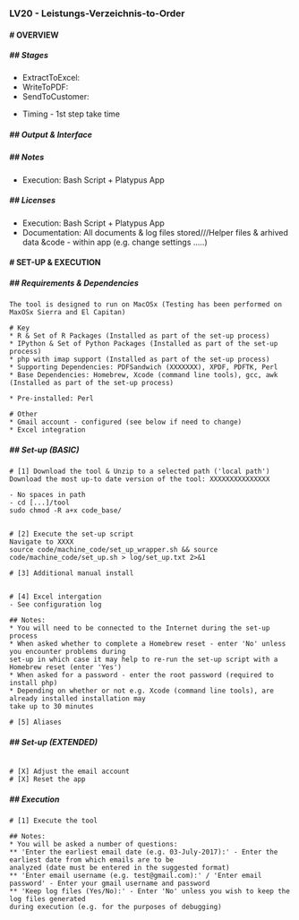 ### **LV20 - Leistungs-Verzeichnis-to-Order** 

#### # OVERVIEW

##### **## Stages**  
- ExtractToExcel: 
- WriteToPDF: 
- SendToCustomer: 

* Timing - 1st step take time

##### **## Output & Interface**  


##### **## Notes**  
- Execution: Bash Script + Platypus App 

##### **## Licenses**  
- Execution: Bash Script + Platypus App 
- Documentation: All documents & log files stored///Helper files & arhived data &code - within app (e.g. change settings .....)


#### # SET-UP & EXECUTION

##### **## Requirements & Dependencies**  

````
The tool is designed to run on MacOSx (Testing has been performed on MaxOSx Sierra and El Capitan)

# Key
* R & Set of R Packages (Installed as part of the set-up process)
* IPython & Set of Python Packages (Installed as part of the set-up process)
* php with imap support (Installed as part of the set-up process)
* Supporting Dependencies: PDFSandwich (XXXXXXX), XPDF, PDFTK, Perl
* Base Dependencies: Homebrew, Xcode (command line tools), gcc, awk (Installed as part of the set-up process)

* Pre-installed: Perl

# Other
* Gmail account - configured (see below if need to change)
* Excel integration

````

##### **## Set-up (BASIC)**  

````
# [1] Download the tool & Unzip to a selected path ('local path')
Download the most up-to date version of the tool: XXXXXXXXXXXXXXX

- No spaces in path
- cd [...]/tool
sudo chmod -R a+x code_base/


# [2] Execute the set-up script 
Navigate to XXXX
source code/machine_code/set_up_wrapper.sh && source code/machine_code/set_up.sh > log/set_up.txt 2>&1 

# [3] Additional manual install


# [4] Excel intergation
- See configuration log 

## Notes:
* You will need to be connected to the Internet during the set-up process
* When asked whether to complete a Homebrew reset - enter 'No' unless you encounter problems during 
set-up in which case it may help to re-run the set-up script with a Homebrew reset (enter 'Yes')
* When asked for a password - enter the root password (required to install php)
* Depending on whether or not e.g. Xcode (command line tools), are already installed installation may 
take up to 30 minutes

# [5] Aliases

````

##### **## Set-up (EXTENDED)**  

````

# [X] Adjust the email account
# [X] Reset the app

````

##### **## Execution**  

````
# [1] Execute the tool

## Notes:
* You will be asked a number of questions:
** 'Enter the earliest email date (e.g. 03-July-2017):' - Enter the earliest date from which emails are to be 
analyzed (date must be entered in the suggested format)
** 'Enter email username (e.g. test@gmail.com):' / 'Enter email password' - Enter your gmail username and password 
** 'Keep log files (Yes/No):' - Enter 'No' unless you wish to keep the log files generated 
during execution (e.g. for the purposes of debugging)
````

